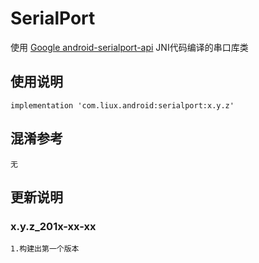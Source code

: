 ﻿SerialPort
===
使用 [Google android-serialport-api](https://code.google.com/p/android-serialport-api) JNI代码编译的串口库类

使用说明
---
```
implementation 'com.liux.android:serialport:x.y.z'
```

混淆参考
---
```
无
```

更新说明
---
### x.y.z_201x-xx-xx
    1.构建出第一个版本
